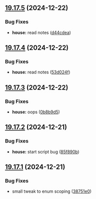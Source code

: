 ## [19.17.5](https://github.com/Torwent/WaspLib/compare/v19.17.4...v19.17.5) (2024-12-22)


### Bug Fixes

* **house:** read notes ([d44cdea](https://github.com/Torwent/WaspLib/commit/d44cdeab0c80ee229496d052436187e6c4ea526b))



## [19.17.4](https://github.com/Torwent/WaspLib/compare/v19.17.3...v19.17.4) (2024-12-22)


### Bug Fixes

* **house:** read notes ([53d024f](https://github.com/Torwent/WaspLib/commit/53d024fb00b06b57b11fac00b757ae65d8605b19))



## [19.17.3](https://github.com/Torwent/WaspLib/compare/v19.17.2...v19.17.3) (2024-12-22)


### Bug Fixes

* **house:** oops ([0b8b9d5](https://github.com/Torwent/WaspLib/commit/0b8b9d5863ebfd7fc3c5991401bd73a5b7e92fb2))



## [19.17.2](https://github.com/Torwent/WaspLib/compare/v19.17.1...v19.17.2) (2024-12-21)


### Bug Fixes

* **house:** start script bug ([85f890b](https://github.com/Torwent/WaspLib/commit/85f890bab0e809b1191aa6ec073c76f5ec7567d4))



## [19.17.1](https://github.com/Torwent/WaspLib/compare/v19.17.0...v19.17.1) (2024-12-21)


### Bug Fixes

* small tweak to enum scoping ([38751e0](https://github.com/Torwent/WaspLib/commit/38751e069718d753a9b68f7bc7ec96b396c90797))



